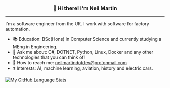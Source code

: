 
<h3 align="center">👋 Hi there! I'm Neil Martin</h3>
<p align="center">
</p>

---
I'm a software engineer from the UK. I work with software for factory automation.

- :books:  Education: BSc(Hons) in Computer Science and currently studying a MEng in Engineering.
- :speech_balloon: Ask me about: C#, DOTNET, Python, Linux, Docker and any other technologies that you can think of!
- :calling: How to reach me: neilmartindotdev@protonmail.com
- :question: Interests: AI, machine learning, aviation, history and electric cars.

[![My GitHub Language Stats](https://github-readme-stats.vercel.app/api/top-langs/?username=neilmartindev&langs_count=5&theme=radical)]()


